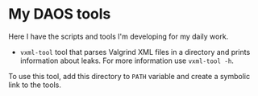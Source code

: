 # My DAOS tools
Here I have the scripts and tools I'm developing for my daily work.

- `vxml-tool` tool that parses Valgrind XML files in a directory and prints information about leaks. For more information use `vxml-tool -h`.

To use this tool, add this directory to `PATH` variable and create a symbolic link to the tools.
